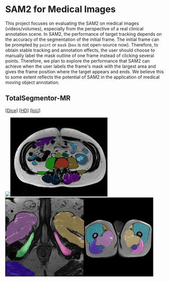 # SAM2 for Medical Images

This project focuses on evaluating the SAM2 on medical images (videos/volumes), especially from the perspective of a real clinical annotation scene. In SAM2, the performance of target tracking depends on the accuracy of the segmentation of the initial frame. The initial frame can be prompted by `point` or `mask` (`box` is not open-source now). Therefore, to obtain stable tracking and annotation effects, the user should choose to manually label the mask outline of one frame instead of clicking several points. Therefore, we plan to explore the performance that SAM2 can achieve when the user labels the frame's mask with the largest area and gives the frame position where the target appears and ends. We believe this to some extent reflects the potential of SAM2 in the application of medical moving object annotation.


 ## TotalSegmentor-MR
 [[Dice]](https://github.com/yuhoo0302/SAM2-for-Medical-Images/blob/main/results/results_mr1.png) [[HD]](https://github.com/yuhoo0302/SAM2-for-Medical-Images/blob/main/results/results_mr2.png) [[IoU]](https://github.com/yuhoo0302/SAM2-for-Medical-Images/blob/main/results/results_mr3.png)

<img src="https://github.com/yuhoo0302/SAM2-for-Medical-Images/blob/main/videos/totalsegmentor-mr1.gif" height="250"><img src="https://github.com/yuhoo0302/SAM2-for-Medical-Images/blob/main/videos/totalsegmentor-mr2.gif" height="250"><img src="https://github.com/yuhoo0302/SAM2-for-Medical-Images/blob/main/videos/totalsegmentor-mr3.gif" height="250"><img src="https://github.com/yuhoo0302/SAM2-for-Medical-Images/blob/main/videos/totalsegmentor-mr4.gif" height="250">




